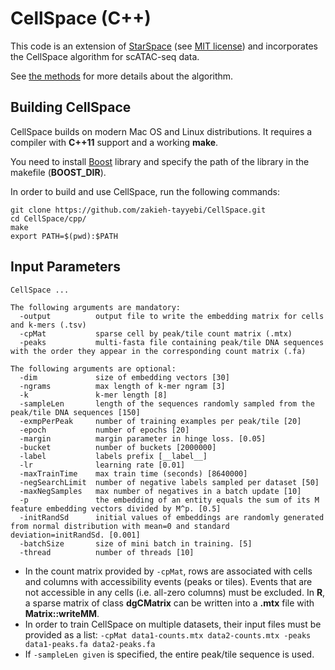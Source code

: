 # CellSpace (C++)

This code is an extension of [StarSpace](https://github.com/facebookresearch/StarSpace) (see [MIT license](StarSpace-MIT-License.md)) and incorporates the CellSpace algorithm for scATAC-seq data.

See [the methods](https://www.biorxiv.org/content/early/2022/05/02/2022.05.02.490310.full.pdf) for more details about the algorithm.

## Building CellSpace

CellSpace builds on modern Mac OS and Linux distributions. It requires a compiler with **C++11** support and a working **make**.

You need to install <a href=http://www.boost.org/>Boost</a> library and specify the path of the library in the makefile (**BOOST_DIR**).

In order to build and use CellSpace, run the following commands:

    git clone https://github.com/zakieh-tayyebi/CellSpace.git
    cd CellSpace/cpp/
    make
    export PATH=$(pwd):$PATH

## Input Parameters

    CellSpace ...
    
    The following arguments are mandatory:
      -output          output file to write the embedding matrix for cells and k-mers (.tsv)
      -cpMat           sparse cell by peak/tile count matrix (.mtx)
      -peaks           multi-fasta file containing peak/tile DNA sequences with the order they appear in the corresponding count matrix (.fa)
    
    The following arguments are optional:
      -dim             size of embedding vectors [30]
      -ngrams          max length of k-mer ngram [3]
      -k               k-mer length [8]
      -sampleLen       length of the sequences randomly sampled from the peak/tile DNA sequences [150]
      -exmpPerPeak     number of training examples per peak/tile [20]
      -epoch           number of epochs [20]
      -margin          margin parameter in hinge loss. [0.05]
      -bucket          number of buckets [2000000]
      -label           labels prefix [__label__]
      -lr              learning rate [0.01]
      -maxTrainTime    max train time (seconds) [8640000]
      -negSearchLimit  number of negative labels sampled per dataset [50]
      -maxNegSamples   max number of negatives in a batch update [10]
      -p               the embedding of an entity equals the sum of its M feature embedding vectors divided by M^p. [0.5]
      -initRandSd      initial values of embeddings are randomly generated from normal distribution with mean=0 and standard deviation=initRandSd. [0.001]
      -batchSize       size of mini batch in training. [5]
      -thread          number of threads [10]

* In the count matrix provided by `-cpMat`, rows are associated with cells and columns with accessibility events (peaks or tiles). Events that are not accessible in any cells (i.e. all-zero columns) must be excluded. In **R**, a sparse matrix of class **dgCMatrix** can be written into a **.mtx** file with **Matrix::writeMM**.
* In order to train CellSpace on multiple datasets, their input files must be provided as a list: `-cpMat data1-counts.mtx data2-counts.mtx -peaks data1-peaks.fa data2-peaks.fa`
* If `-sampleLen given` is specified, the entire peak/tile sequence is used.
